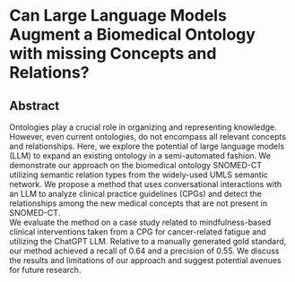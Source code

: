 # Can Large Language Models Augment a Biomedical Ontology with missing Concepts and Relations?

## Abstract 
Ontologies play a crucial role in organizing and representing knowledge. However, even current ontologies, do not
encompass all relevant concepts and relationships. Here, we explore the potential of large language models (LLM) to
expand an existing ontology in a semi-automated fashion. We demonstrate our approach on the biomedical ontology
SNOMED-CT utilizing semantic relation types from the widely-used UMLS semantic network. We propose a method that uses
conversational interactions with an LLM to analyze clinical practice guidelines (CPGs)
and detect the relationships among the new medical concepts that are not present in SNOMED-CT.  
We evaluate the method on a case study related to mindfulness-based clinical interventions taken from a CPG for
cancer-related fatigue and utilizing the ChatGPT LLM. Relative to a manually generated gold standard, our method
achieved a recall of 0.64 and a precision of 0.55. We discuss the results and limitations of our approach and suggest
potential avenues for future research.